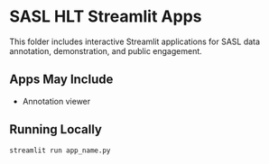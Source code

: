 # SASL HLT Streamlit Apps

This folder includes interactive Streamlit applications for SASL data annotation, demonstration, and public engagement.

## Apps May Include
- Annotation viewer


## Running Locally
```bash
streamlit run app_name.py
